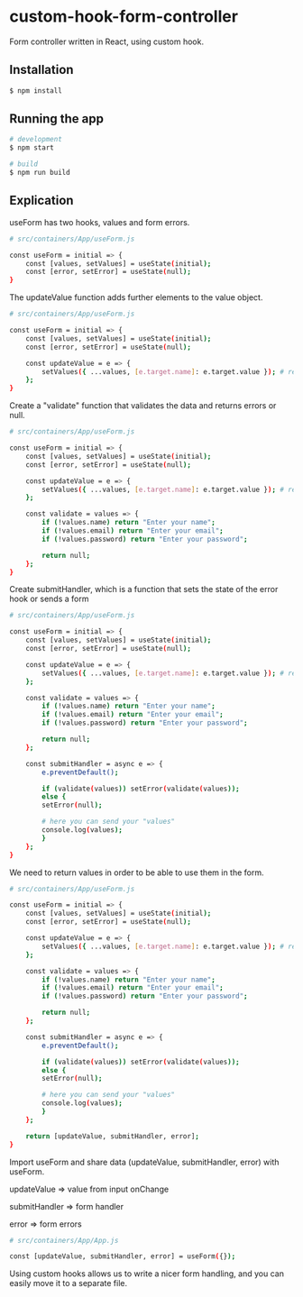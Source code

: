 # custom-hook-form-controller

Form controller written in React, using custom hook.

## Installation

```bash
$ npm install
```

## Running the app

```bash
# development
$ npm start

# build
$ npm run build
```

## Explication

<p>useForm has two hooks, values and form errors.</p>

```bash
# src/containers/App/useForm.js

const useForm = initial => {
    const [values, setValues] = useState(initial);
    const [error, setError] = useState(null);
}
```

<p>The updateValue function adds further elements to the value object.</p>

```bash
# src/containers/App/useForm.js

const useForm = initial => {
    const [values, setValues] = useState(initial);
    const [error, setError] = useState(null);

    const updateValue = e => {
        setValues({ ...values, [e.target.name]: e.target.value }); # result: { inputName: value }
    };
}
```

<p>Create a "validate" function that validates the data and returns errors or null.</p>

```bash
# src/containers/App/useForm.js

const useForm = initial => {
    const [values, setValues] = useState(initial);
    const [error, setError] = useState(null);

    const updateValue = e => {
        setValues({ ...values, [e.target.name]: e.target.value }); # result: { inputName: value }
    };

    const validate = values => {
        if (!values.name) return "Enter your name";
        if (!values.email) return "Enter your email";
        if (!values.password) return "Enter your password";

        return null;
    };
}
```

<p>Create submitHandler, which is a function that sets the state of the error hook or sends a form</p>

```bash
# src/containers/App/useForm.js

const useForm = initial => {
    const [values, setValues] = useState(initial);
    const [error, setError] = useState(null);

    const updateValue = e => {
        setValues({ ...values, [e.target.name]: e.target.value }); # result: { inputName: value }
    };

    const validate = values => {
        if (!values.name) return "Enter your name";
        if (!values.email) return "Enter your email";
        if (!values.password) return "Enter your password";

        return null;
    };

    const submitHandler = async e => {
        e.preventDefault();

        if (validate(values)) setError(validate(values));
        else {
        setError(null);

        # here you can send your "values"
        console.log(values);
        }
    };
}
```

<p>We need to return values in order to be able to use them in the form.</p>

```bash
# src/containers/App/useForm.js

const useForm = initial => {
    const [values, setValues] = useState(initial);
    const [error, setError] = useState(null);

    const updateValue = e => {
        setValues({ ...values, [e.target.name]: e.target.value }); # result: { inputName: value }
    };

    const validate = values => {
        if (!values.name) return "Enter your name";
        if (!values.email) return "Enter your email";
        if (!values.password) return "Enter your password";

        return null;
    };

    const submitHandler = async e => {
        e.preventDefault();

        if (validate(values)) setError(validate(values));
        else {
        setError(null);

        # here you can send your "values"
        console.log(values);
        }
    };

    return [updateValue, submitHandler, error];
}
```

<p>Import useForm and share data (updateValue, submitHandler, error) with useForm.</p>
<p>updateValue => value from input onChange</p>
<p>submitHandler => form handler</p>
<p>error => form errors</p>

```bash
# src/containers/App/App.js

const [updateValue, submitHandler, error] = useForm({});
```

<p>Using custom hooks allows us to write a nicer form handling, and you can easily move it to a separate file.</p>
